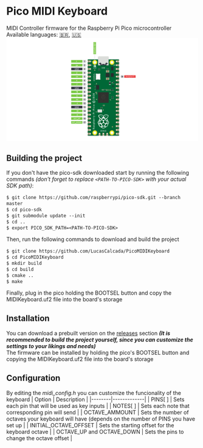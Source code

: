 # Pico MIDI Keyboard
MIDI Controller firmware for the Raspberry Pi Pico microcontroller  
Available languages: [:brazil:](/assets/readmes/pt-br.md), [:us:](README.md)  
![Default config pinout](/assets/pinout.png "Default config pinout")
## Building the project
If you don't have the pico-sdk downloaded start by running the following commands
*(don't forget to replace ```<PATH-TO-PICO-SDK>``` with your actual SDK path)*:
```
$ git clone https://github.com/raspberrypi/pico-sdk.git --branch master
$ cd pico-sdk
$ git submodule update --init
$ cd ..
$ export PICO_SDK_PATH=<PATH-TO-PICO-SDK>
```
Then, run the following commands to download and build the project
```
$ git clone https://github.com/LucasCalcada/PicoMIDIKeyboard
$ cd PicoMIDIKeyboard
$ mkdir build
$ cd build
$ cmake ..
$ make
```
Finally, plug in the pico holding the BOOTSEL button and copy the MIDIKeyboard.uf2 file into the board's storage
## Installation
You can download a prebuilt version on the [releases](https://github.com/LucasCalcada/PicoMIDIKeyboard/releases/latest) section
***(It is recommended to build the project yourself, since you can customize the settings to your likings and needs)***  
The firmware can be installed by holding the pico's BOOTSEL button and copying the MIDIKeyboard.uf2 file into the board's storage
## Configuration
By editing the *midi_config.h* you can customize the funcionality of the keyboard
| Option | Description |
|--------|-------------|
| PINS[ ] | Sets each pin that will be used as key inputs |
| NOTES[ ] | Sets each note that corresponding pin will send |
| OCTAVE_AMMOUNT | Sets the number of octaves your keyboard will have (depends on the number of PINS you have set up | 
| INITIAL_OCTAVE_OFFSET | Sets the starting offset for the keyboard octave |
| OCTAVE_UP and OCTAVE_DOWN | Sets the pins to change the octave offset |